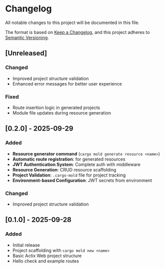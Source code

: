 # Changelog

All notable changes to this project will be documented in this file.

The format is based on [Keep a Changelog](https://keepachangelog.com/en/1.0.0/),
and this project adheres to [Semantic Versioning](https://semver.org/spec/v2.0.0.html).

## [Unreleased]

### Changed
- Improved project structure validation
- Enhanced error messages for better user experience

### Fixed
- Route insertion logic in generated projects
- Module file updates during resource generation

## [0.2.0] - 2025-09-29

### Added
- **Resource generator command** (`cargo mold generate resource <name>`)
- **Automatic route registration**: for generated resources
- **JWT Authentication System**: Complete auth with middleware
- **Resource Generation**: CRUD resource scaffolding
- **Project Validation**: `.cargo-mold` file for project tracking
- **Environment-based Configuration**: JWT secrets from environment

### Changed
- Improved project structure validation

## [0.1.0] - 2025-09-28

### Added
- Initial release
- Project scaffolding with `cargo mold new <name>`
- Basic Actix Web project structure
- Hello check and example routes